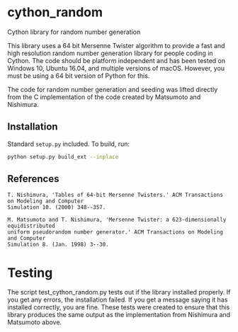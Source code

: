 # cython_random

Cython library for random number generation

This library uses a 64 bit Mersenne Twister algorithm to provide a fast and high resolution random number generation library for people coding in Cython. The code should be platform independent and has been tested on Windows 10, Ubuntu 16.04, and multiple versions of macOS. However, you must be using a 64 bit version of Python for this.

The code for random number generation and seeding was lifted directly from the C implementation of the code created by Matsumoto and Nishimura.

## Installation

Standard `setup.py` included. To build, run:

```bash
python setup.py build_ext --inplace
```

## References

    T. Nishimura, 'Tables of 64-bit Mersenne Twisters.' ACM Transactions on Modeling and Computer 
    Simulation 10. (2000) 348--357.
   
    M. Matsumoto and T. Nishimura, 'Mersenne Twister: a 623-dimensionally equidistributed 
    uniform pseudorandom number generator.' ACM Transactions on Modeling and Computer 
    Simulation 8. (Jan. 1998) 3--30.
 

# Testing

The script test_cython_random.py tests out if the library installed properly. If you get any errors, the installation failed. If you get a message saying it has installed correctly, you are fine. These tests were created to ensure that this library produces the same output as the implementation from Nishimura and Matsumoto above.


